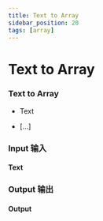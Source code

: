 ```yaml
---
title: Text to Array
sidebar_position: 20
tags: [array]
---
```


# Text to Array

<div className="patch-container">
    <div className="patch processor">
        <h3>Text to Array</h3>
        <ul className="inputs">
            <li>Text</li>
        </ul>
        <ul className="outputs">
            <li> <span>[...]</span></li>
        </ul>
    </div>
</div>


<div className="port-descriptions">
<div className="inputs">

### Input 输入

#### Text

</div>
<div className="outputs">

### Output 输出

#### Output 


</div>
</div>